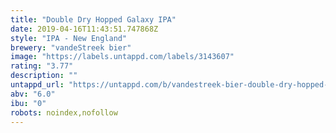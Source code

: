 ```yaml
---
title: "Double Dry Hopped Galaxy IPA"
date: 2019-04-16T11:43:51.747868Z
style: "IPA - New England"
brewery: "vandeStreek bier"
image: "https://labels.untappd.com/labels/3143607"
rating: "3.77"
description: ""
untappd_url: "https://untappd.com/b/vandestreek-bier-double-dry-hopped-galaxy-ipa/3143607"
abv: "6.0"
ibu: "0"
robots: noindex,nofollow
---
```

